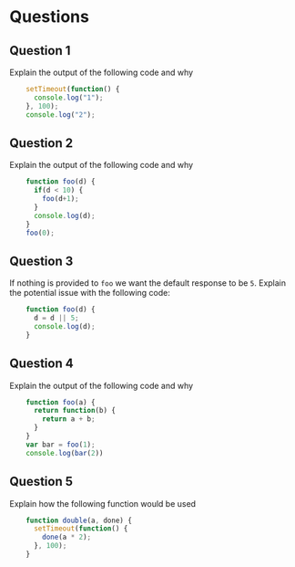 # Questions

## Question 1

Explain the output of the following code and why

```js
    setTimeout(function() {
      console.log("1");
    }, 100);
    console.log("2");
```

## Question 2

Explain the output of the following code and why

```js
    function foo(d) {
      if(d < 10) {
        foo(d+1);
      }
      console.log(d);
    }
    foo(0);
```

## Question 3

If nothing is provided to `foo` we want the default response to be `5`.
Explain the potential issue with the following code:

```js
    function foo(d) {
      d = d || 5;
      console.log(d);
    }
```

## Question 4

Explain the output of the following code and why

```js
    function foo(a) {
      return function(b) {
        return a + b;
      }
    }
    var bar = foo(1);
    console.log(bar(2))
```

## Question 5

Explain how the following function would be used

```js
    function double(a, done) {
      setTimeout(function() {
        done(a * 2);
      }, 100);
    }
```
